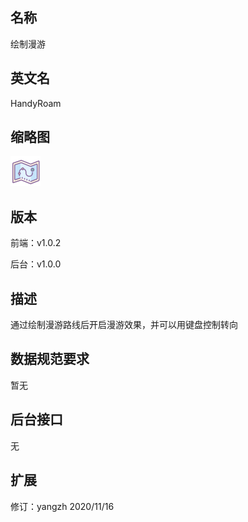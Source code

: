 
## 名称
绘制漫游

## 英文名
 HandyRoam

## 缩略图
![](./logo.png)

## 版本
前端：v1.0.2

后台：v1.0.0  

## 描述
通过绘制漫游路线后开启漫游效果，并可以用键盘控制转向

## 数据规范要求
暂无


## 后台接口
无


## 扩展
修订：yangzh 2020/11/16
